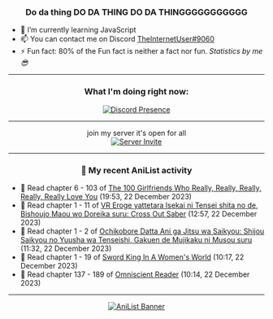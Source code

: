 <div align="center">

### Do da thing DO DA THING DO DA THINGGGGGGGGGGG
</div>

- 🌱 I’m currently learning JavaScript
- 📫 You can contact me on Discord [TheInternetUser#9060](https://discord.com/users/534117072796385300)
- ⚡ Fun fact: 80% of the Fun fact is neither a fact nor fun. _Statistics by me 😎_
<hr>

<div align="center">

### What I'm doing right now:
[![Discord Presence](https://lanyard.cnrad.dev/api/534117072796385300)](https://discord.com/users/534117072796385300)
<hr>

join my server it's open for all <br>
[![Server Invite](https://invidget.switchblade.xyz/bfYgVHxrSs)](https://discord.gg/bfYgVHxrSs)

<hr>
  
### 🌸 My recent AniList activity

</div>

<!-- ANILIST_ACTIVITY:start -->

-   📖 Read chapter 6 - 103 of [The 100 Girlfriends Who Really, Really, Really, Really, Really Love You](https://anilist.co/manga/114416) (19:53, 22 December 2023)
-   📖 Read chapter 1 - 11 of [VR Eroge yattetara Isekai ni Tensei shita no de, Bishoujo Maou wo Doreika suru: Cross Out Saber](https://anilist.co/manga/107278) (12:57, 22 December 2023)
-   📖 Read chapter 1 - 2 of [Ochikobore Datta Ani ga Jitsu wa Saikyou: Shijou Saikyou no Yuusha wa Tenseishi, Gakuen de Mujikaku ni Musou suru](https://anilist.co/manga/145429) (11:32, 22 December 2023)
-   📖 Read chapter 1 - 19 of [Sword King In A Women's World](https://anilist.co/manga/116027) (10:17, 22 December 2023)
-   📖 Read chapter 137 - 189 of [Omniscient Reader](https://anilist.co/manga/119257) (10:14, 22 December 2023)

<!-- ANILIST_ACTIVITY:end -->
<hr>

<div align="center">

[![AniList Banner](https://img.anili.st/User/929966)](https://anilist.co/user/TheInternetUser)

<!-- ![Profile views](https://gpvc.arturio.dev/TheInternetUse7) Since 2023-01-09 -->
<br>


</div>

